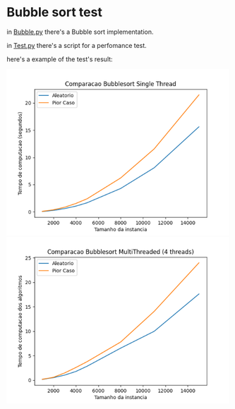 # Bubble sort test

in [Bubble.py](./Bubble.py) there's a Bubble sort implementation.

in [Test.py](./Test.py) there's a script for a perfomance test.

here's a example of the test's result:

![result](./BubbleSortSingleThread.png)
![result](./BubbleSort4Threads.png)
